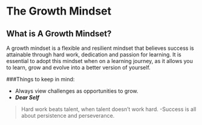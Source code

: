 # The Growth Mindset

## What is A Growth Mindset?
A growth mindset is a flexible and resilient mindset that believes success is attainable through hard work, dedication and passion for learning. It is essential to adopt this mindset when on a learning journey, as it allows you to learn, grow and evolve into a better version of yourself.
 
 ###Things to keep in mind:
- Always view challenges as opportunities to grow.
- ***Dear Self*** 
>Hard work beats talent, when talent doesn’t work hard.
-Success is all about persistence and perseverance.